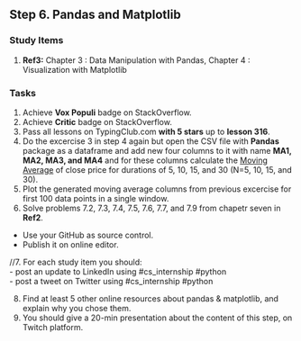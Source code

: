 ## Step 6. Pandas and Matplotlib

### Study Items
  1. **Ref3:** Chapter 3 : Data Manipulation with Pandas, Chapter 4 : Visualization with Matplotlib

### Tasks
 1. Achieve **Vox Populi** badge on StackOverflow.
 2. Achieve **Critic** badge on StackOverflow.
 3. Pass all lessons on TypingClub.com **with 5 stars** up to **lesson 316**.
 4. Do the excercise 3 in step 4 again but open the CSV file with **Pandas** package as a dataframe and add new four columns to it with name **MA1, MA2, MA3, and MA4** and for these columns calculate the [Moving Average](https://en.wikipedia.org/wiki/Moving_average) of close price for durations of 5, 10, 15, and 30 (N=5, 10, 15, and 30).
 5. Plot the generated moving average columns from previous excercise for first 100 data points in a single window.
 6. Solve problems 7.2, 7.3, 7.4, 7.5, 7.6, 7.7, and 7.9 from chapetr seven in **Ref2**.
 
   - Use your GitHub as source control.
   - Publish it on online editor.
   
 //7. For each study item you should:  
     - post an update to LinkedIn using #cs_internship #python  
     - post a tweet on Twitter using #cs_internship #python
     
 8. Find at least 5 other online resources about pandas & matplotlib, and explain why you chose them.
 9. You should give a 20-min presentation about the content of this step, on Twitch platform.
